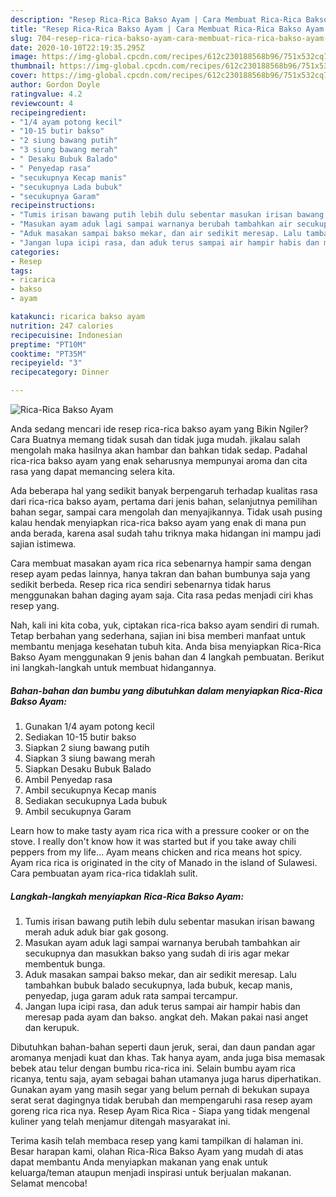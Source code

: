 ```yaml
---
description: "Resep Rica-Rica Bakso Ayam | Cara Membuat Rica-Rica Bakso Ayam Yang Lezat"
title: "Resep Rica-Rica Bakso Ayam | Cara Membuat Rica-Rica Bakso Ayam Yang Lezat"
slug: 704-resep-rica-rica-bakso-ayam-cara-membuat-rica-rica-bakso-ayam-yang-lezat
date: 2020-10-10T22:19:35.295Z
image: https://img-global.cpcdn.com/recipes/612c230188568b96/751x532cq70/rica-rica-bakso-ayam-foto-resep-utama.jpg
thumbnail: https://img-global.cpcdn.com/recipes/612c230188568b96/751x532cq70/rica-rica-bakso-ayam-foto-resep-utama.jpg
cover: https://img-global.cpcdn.com/recipes/612c230188568b96/751x532cq70/rica-rica-bakso-ayam-foto-resep-utama.jpg
author: Gordon Doyle
ratingvalue: 4.2
reviewcount: 4
recipeingredient:
- "1/4 ayam potong kecil"
- "10-15 butir bakso"
- "2 siung bawang putih"
- "3 siung bawang merah"
- " Desaku Bubuk Balado"
- " Penyedap rasa"
- "secukupnya Kecap manis"
- "secukupnya Lada bubuk"
- "secukupnya Garam"
recipeinstructions:
- "Tumis irisan bawang putih lebih dulu sebentar masukan irisan bawang merah aduk aduk biar gak gosong."
- "Masukan ayam aduk lagi sampai warnanya berubah tambahkan air secukupnya dan masukkan bakso yang sudah di iris agar mekar membentuk bunga."
- "Aduk masakan sampai bakso mekar, dan air sedikit meresap. Lalu tambahkan bubuk balado secukupnya, lada bubuk, kecap manis, penyedap, juga garam aduk rata sampai tercampur."
- "Jangan lupa icipi rasa, dan aduk terus sampai air hampir habis dan meresap pada ayam dan bakso. angkat deh. Makan pakai nasi anget dan kerupuk."
categories:
- Resep
tags:
- ricarica
- bakso
- ayam

katakunci: ricarica bakso ayam 
nutrition: 247 calories
recipecuisine: Indonesian
preptime: "PT10M"
cooktime: "PT35M"
recipeyield: "3"
recipecategory: Dinner

---
```



![Rica-Rica Bakso Ayam](https://img-global.cpcdn.com/recipes/612c230188568b96/751x532cq70/rica-rica-bakso-ayam-foto-resep-utama.jpg)

Anda sedang mencari ide resep rica-rica bakso ayam yang Bikin Ngiler? Cara Buatnya memang tidak susah dan tidak juga mudah. jikalau salah mengolah maka hasilnya akan hambar dan bahkan tidak sedap. Padahal rica-rica bakso ayam yang enak seharusnya mempunyai aroma dan cita rasa yang dapat memancing selera kita.

Ada beberapa hal yang sedikit banyak berpengaruh terhadap kualitas rasa dari rica-rica bakso ayam, pertama dari jenis bahan, selanjutnya pemilihan bahan segar, sampai cara mengolah dan menyajikannya. Tidak usah pusing kalau hendak menyiapkan rica-rica bakso ayam yang enak di mana pun anda berada, karena asal sudah tahu triknya maka hidangan ini mampu jadi sajian istimewa.

Cara membuat masakan ayam rica rica sebenarnya hampir sama dengan resep ayam pedas lainnya, hanya takran dan bahan bumbunya saja yang sedikit berbeda. Resep rica rica sendiri sebenarnya tidak harus menggunakan bahan daging ayam saja. Cita rasa pedas menjadi ciri khas resep yang.


Nah, kali ini kita coba, yuk, ciptakan rica-rica bakso ayam sendiri di rumah. Tetap berbahan yang sederhana, sajian ini bisa memberi manfaat untuk membantu menjaga kesehatan tubuh kita. Anda bisa menyiapkan Rica-Rica Bakso Ayam menggunakan 9 jenis bahan dan 4 langkah pembuatan. Berikut ini langkah-langkah untuk membuat hidangannya.

<!--inarticleads1-->

##### Bahan-bahan dan bumbu yang dibutuhkan dalam menyiapkan Rica-Rica Bakso Ayam:

1. Gunakan 1/4 ayam potong kecil
1. Sediakan 10-15 butir bakso
1. Siapkan 2 siung bawang putih
1. Siapkan 3 siung bawang merah
1. Siapkan  Desaku Bubuk Balado
1. Ambil  Penyedap rasa
1. Ambil secukupnya Kecap manis
1. Sediakan secukupnya Lada bubuk
1. Ambil secukupnya Garam


Learn how to make tasty ayam rica rica with a pressure cooker or on the stove. I really don&#39;t know how it was started but if you take away chili peppers from my life… Ayam means chicken and rica means hot spicy. Ayam rica rica is originated in the city of Manado in the island of Sulawesi. Cara pembuatan ayam rica-rica tidaklah sulit. 

<!--inarticleads2-->

##### Langkah-langkah menyiapkan Rica-Rica Bakso Ayam:

1. Tumis irisan bawang putih lebih dulu sebentar masukan irisan bawang merah aduk aduk biar gak gosong.
1. Masukan ayam aduk lagi sampai warnanya berubah tambahkan air secukupnya dan masukkan bakso yang sudah di iris agar mekar membentuk bunga.
1. Aduk masakan sampai bakso mekar, dan air sedikit meresap. Lalu tambahkan bubuk balado secukupnya, lada bubuk, kecap manis, penyedap, juga garam aduk rata sampai tercampur.
1. Jangan lupa icipi rasa, dan aduk terus sampai air hampir habis dan meresap pada ayam dan bakso. angkat deh. Makan pakai nasi anget dan kerupuk.


Dibutuhkan bahan-bahan seperti daun jeruk, serai, dan daun pandan agar aromanya menjadi kuat dan khas. Tak hanya ayam, anda juga bisa memasak bebek atau telur dengan bumbu rica-rica ini. Selain bumbu ayam rica ricanya, tentu saja, ayam sebagai bahan utamanya juga harus diperhatikan. Gunakan ayam yang masih segar yang belum pernah di bekukan supaya serat serat dagingnya tidak berubah dan mempengaruhi rasa resep ayam goreng rica rica nya. Resep Ayam Rica Rica - Siapa yang tidak mengenal kuliner yang telah menjamur ditengah masyarakat ini. 

Terima kasih telah membaca resep yang kami tampilkan di halaman ini. Besar harapan kami, olahan Rica-Rica Bakso Ayam yang mudah di atas dapat membantu Anda menyiapkan makanan yang enak untuk keluarga/teman ataupun menjadi inspirasi untuk berjualan makanan. Selamat mencoba!
